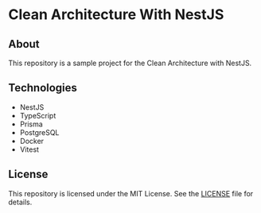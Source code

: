 # Clean Architecture With NestJS

## About

This repository is a sample project for the Clean Architecture with NestJS.

## Technologies

- NestJS
- TypeScript
- Prisma
- PostgreSQL
- Docker
- Vitest

## License

This repository is licensed under the MIT License. See the [LICENSE](/LICENSE) file for details.
